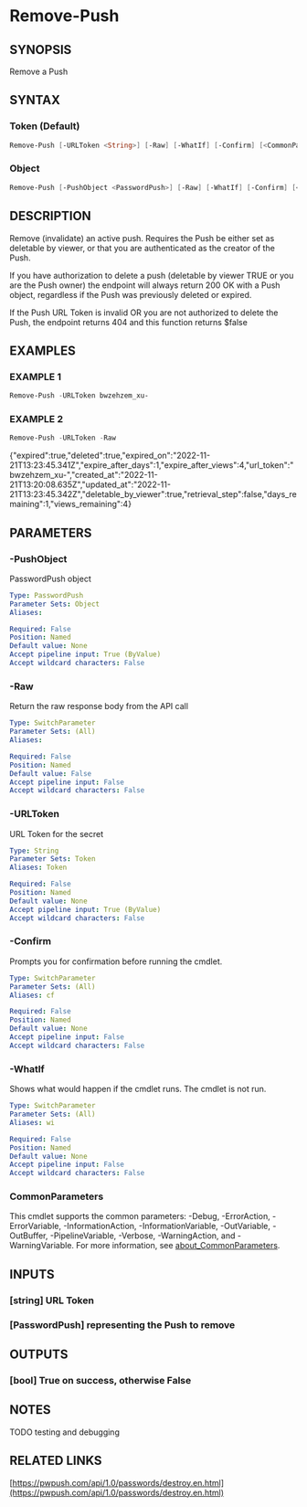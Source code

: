 ﻿---
external help file: PassPushPosh-help.xml
Module Name: PassPushPosh
online version: https://pwpush.com/api/1.0/passwords/destroy.en.html
schema: 2.0.0
---

# Remove-Push

## SYNOPSIS

Remove a Push

## SYNTAX

### Token (Default)

```powershell
Remove-Push [-URLToken <String>] [-Raw] [-WhatIf] [-Confirm] [<CommonParameters>]
```

### Object

```powershell
Remove-Push [-PushObject <PasswordPush>] [-Raw] [-WhatIf] [-Confirm] [<CommonParameters>]
```

## DESCRIPTION

Remove (invalidate) an active push.
Requires the Push be either set as
deletable by viewer, or that you are authenticated as the creator of the
Push.

If you have authorization to delete a push (deletable by viewer TRUE or
you are the Push owner) the endpoint will always return 200 OK with a Push
object, regardless if the Push was previously deleted or expired.

If the Push URL Token is invalid OR you are not authorized to delete the
Push, the endpoint returns 404 and this function returns $false

## EXAMPLES

### EXAMPLE 1

```powershell
Remove-Push -URLToken bwzehzem_xu-
```

### EXAMPLE 2

```powershell
Remove-Push -URLToken -Raw
```

{"expired":true,"deleted":true,"expired_on":"2022-11-21T13:23:45.341Z","expire_after_days":1,"expire_after_views":4,"url_token":"bwzehzem_xu-","created_at":"2022-11-21T13:20:08.635Z","updated_at":"2022-11-21T13:23:45.342Z","deletable_by_viewer":true,"retrieval_step":false,"days_remaining":1,"views_remaining":4}

## PARAMETERS

### -PushObject

PasswordPush object

```yaml
Type: PasswordPush
Parameter Sets: Object
Aliases:

Required: False
Position: Named
Default value: None
Accept pipeline input: True (ByValue)
Accept wildcard characters: False
```

### -Raw

Return the raw response body from the API call

```yaml
Type: SwitchParameter
Parameter Sets: (All)
Aliases:

Required: False
Position: Named
Default value: False
Accept pipeline input: False
Accept wildcard characters: False
```

### -URLToken

URL Token for the secret

```yaml
Type: String
Parameter Sets: Token
Aliases: Token

Required: False
Position: Named
Default value: None
Accept pipeline input: True (ByValue)
Accept wildcard characters: False
```

### -Confirm

Prompts you for confirmation before running the cmdlet.

```yaml
Type: SwitchParameter
Parameter Sets: (All)
Aliases: cf

Required: False
Position: Named
Default value: None
Accept pipeline input: False
Accept wildcard characters: False
```

### -WhatIf

Shows what would happen if the cmdlet runs.
The cmdlet is not run.

```yaml
Type: SwitchParameter
Parameter Sets: (All)
Aliases: wi

Required: False
Position: Named
Default value: None
Accept pipeline input: False
Accept wildcard characters: False
```

### CommonParameters

This cmdlet supports the common parameters: -Debug, -ErrorAction, -ErrorVariable, -InformationAction, -InformationVariable, -OutVariable, -OutBuffer, -PipelineVariable, -Verbose, -WarningAction, and -WarningVariable. For more information, see [about_CommonParameters](http://go.microsoft.com/fwlink/?LinkID=113216).

## INPUTS

### [string] URL Token

### [PasswordPush] representing the Push to remove

## OUTPUTS

### [bool] True on success, otherwise False

## NOTES

TODO testing and debugging

## RELATED LINKS

[https://pwpush.com/api/1.0/passwords/destroy.en.html](https://pwpush.com/api/1.0/passwords/destroy.en.html)
